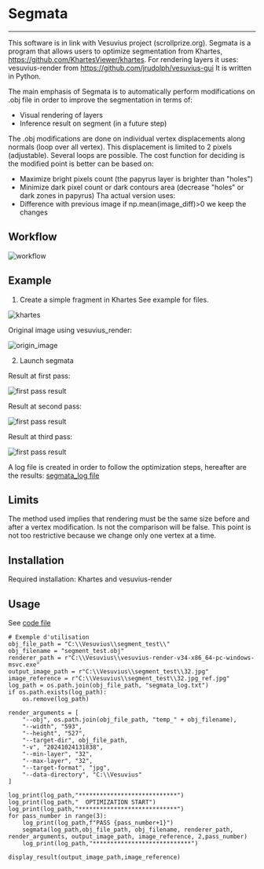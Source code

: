 # Segmata
------------------------
This software is in link with Vesuvius project (scrollprize.org).
Segmata is a program that allows users to optimize segmentation from Khartes, https://github.com/KhartesViewer/khartes.
For rendering layers it uses: vesuvius-render from https://github.com/jrudolph/vesuvius-gui
It is written in Python.

The main emphasis of Segmata is to automatically perform modifications on .obj file in order to improve the segmentation in terms of:
- Visual rendering of layers
- Inference result on segment (in a future step)

The .obj modifications are done on individual vertex displacements along normals (loop over all vertex). This displacement is limited to 2 pixels (adjustable).
Several loops are possible.
The cost function for deciding is the modified point is better can be based on:
- Maximize bright pixels count (the papyrus layer is brighter than "holes")
- Minimize dark pixel count or dark contours area (decrease "holes" or dark zones in papyrus)
Tha actual version uses:
- Difference with previous image if np.mean(image_diff)>0 we keep the changes

## Workflow

![workflow](images/segmata_workflow.jpg)


## Example
1. Create a simple fragment in Khartes
See example for files.

![khartes](example/khartes_view.jpg)


Original image using vesuvius_render:

![origin_image](example/32.jpg_originale.jpg)

2. Launch segmata

Result at first pass:

![first pass result](example/32.jpg_pass1.jpg)

Result at second pass:

![first pass result](example/32.jpg_pass2.jpg)

Result at third pass:

![first pass result](example/32.jpg_pass3.jpg)

A log file is created in order to follow the optimization steps, hereafter are the results:
[segmata_log file](example/segmata_log.txt)

## Limits

The method used implies that rendering must be the same size before and after a vertex modification.
Is not the comparison will be false.
This point is not too restrictive because we change only one vertex at a time.


## Installation

Required installation: Khartes and vesuvius-render

## Usage
See [code file](code/optimizer_4.py)
```
# Exemple d'utilisation
obj_file_path = "C:\\Vesuvius\\segment_test\\"
obj_filename = "segment_test.obj"
renderer_path = r"C:\\Vesuvius\\vesuvius-render-v34-x86_64-pc-windows-msvc.exe"
output_image_path = r"C:\\Vesuvius\\segment_test\\32.jpg"
image_reference = r"C:\\Vesuvius\\segment_test\\32.jpg_ref.jpg"
log_path = os.path.join(obj_file_path, "segmata_log.txt")
if os.path.exists(log_path):
    os.remove(log_path)

render_arguments = [
    "--obj", os.path.join(obj_file_path, "temp_" + obj_filename),
    "--width", "593",
    "--height", "527",
    "--target-dir", obj_file_path,
    "-v", "20241024131838",
    "--min-layer", "32",
    "--max-layer", "32",
    "--target-format", "jpg",
    "--data-directory", "C:\\Vesuvius"
]

log_print(log_path,"****************************")
log_print(log_path,"  OPTIMIZATION START")
log_print(log_path,"****************************")
for pass_number in range(3):
    log_print(log_path,f"PASS {pass_number+1}")
    segmata(log_path,obj_file_path, obj_filename, renderer_path, render_arguments, output_image_path, image_reference, 2,pass_number)
    log_print(log_path,"****************************")

display_result(output_image_path,image_reference)
```

